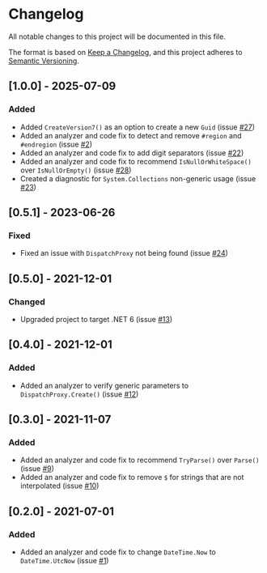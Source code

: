 # Changelog

All notable changes to this project will be documented in this file.

The format is based on [Keep a Changelog](https://keepachangelog.com/en/1.0.0/),
and this project adheres to [Semantic Versioning](https://semver.org/spec/v2.0.0.html).

## [1.0.0] - 2025-07-09

### Added
- Added `CreateVersion7()` as an option to create a new `Guid` (issue [#27](https://github.com/JasonBock/Transpire/issues/27))
- Added an analyzer and code fix to detect and remove `#region` and `#endregion` (issue [#2](https://github.com/JasonBock/Transpire/issues/2))
- Added an analyzer and code fix to add digit separators (issue [#22](https://github.com/JasonBock/Transpire/issues/22))
- Added an analyzer and code fix to recommend `IsNullOrWhiteSpace()` over `IsNullOrEmpty()` (issue [#28](https://github.com/JasonBock/Transpire/issues/28))
- Created a diagnostic for `System.Collections` non-generic usage (issue [#23](https://github.com/JasonBock/Transpire/issues/23))

## [0.5.1] - 2023-06-26

### Fixed
- Fixed an issue with `DispatchProxy` not being found (issue [#24](https://github.com/JasonBock/Transpire/issues/24))

## [0.5.0] - 2021-12-01

### Changed
- Upgraded project to target .NET 6 (issue [#13](https://github.com/JasonBock/Transpire/issues/13))

## [0.4.0] - 2021-12-01

### Added
- Added an analyzer to verify generic parameters to `DispatchProxy.Create()` (issue [#12](https://github.com/JasonBock/Transpire/issues/12))

## [0.3.0] - 2021-11-07

### Added
- Added an analyzer and code fix to recommend `TryParse()` over `Parse()` (issue [#9](https://github.com/JasonBock/Transpire/issues/9))
- Added an analyzer and code fix to remove `$` for strings that are not interpolated (issue [#10](https://github.com/JasonBock/Transpire/issues/10))

## [0.2.0] - 2021-07-01

### Added
- Added an analyzer and code fix to change `DateTime.Now` to `DateTime.UtcNow` (issue [#1](https://github.com/JasonBock/Transpire/issues/1))